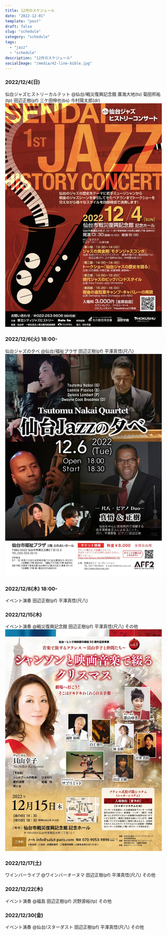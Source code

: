 ```yaml
---
title: 12月のスケジュール
date: "2022-12-01"
template: "post"
draft: false
slug: "schedule"
category: "schedule"
tags:
  - "jazz"
  - "schedule"
description: "12月のスケジュール"
socialImage: "/media/42-line-bible.jpg"
---
```


### 2022/12/4(日)
仙台ジャズヒストリーカルテット
@仙台/戦災復興記念館
廣海大地(ts) 菊田邦祐(tp) 田辺正樹(pf) 三ケ田伸也(bs) 今村陽太郎(dr)
![20221204](../img/20221204.JPG)

### 2022/12/6(火) 18:00-
仙台ジャズの夕べ
@仙台/福祉プラザ
田辺正樹(pf) 平澤真悟(尺八)
![20221206](../img/20221206.JPG)

### 2022/12/8(木) 18:00-
イベント演奏
田辺正樹(pf) 平澤真悟(尺八)

### 2022/12/15(木)
イベント演奏
@戦災復興記念館
田辺正樹(pf) 平澤真悟(尺八) その他
![20221215](../img/20221215.JPG)

### 2022/12/17(土) 
ワインバーライブ
@ワインバーオーヌマ
田辺正樹(pf) 平澤真悟(尺八) その他

### 2022/12/22(木)
イベント演奏
@福島
田辺正樹(pf) 沢野源裕(tp) その他

### 2022/12/30(金)
イベント演奏
@仙台/スターダスト
田辺正樹(pf) 平澤真悟(尺八) その他